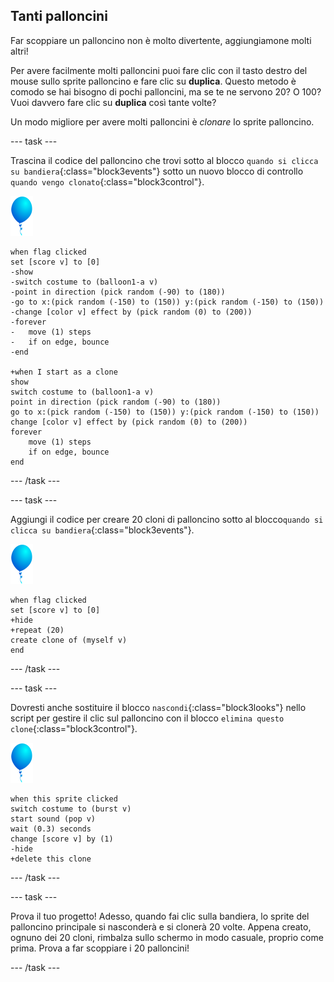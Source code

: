## Tanti palloncini

Far scoppiare un palloncino non è molto divertente, aggiungiamone molti altri!

Per avere facilmente molti palloncini puoi fare clic con il tasto destro del mouse sullo sprite palloncino e fare clic su **duplica**. Questo metodo è comodo se hai bisogno di pochi palloncini, ma se te ne servono 20? O 100? Vuoi davvero fare clic su **duplica** così tante volte?

Un modo migliore per avere molti palloncini è _clonare_ lo sprite palloncino.

--- task ---

Trascina il codice del palloncino che trovi sotto al blocco `quando si clicca su bandiera`{:class="block3events"} sotto un nuovo blocco di controllo `quando vengo clonato`{:class="block3control"}.

![sprite palloncino](images/balloon-sprite.png)

```blocks3
when flag clicked
set [score v] to [0]
-show
-switch costume to (balloon1-a v)
-point in direction (pick random (-90) to (180))
-go to x:(pick random (-150) to (150)) y:(pick random (-150) to (150))
-change [color v] effect by (pick random (0) to (200))
-forever
-   move (1) steps
-   if on edge, bounce
-end

+when I start as a clone
show
switch costume to (balloon1-a v)
point in direction (pick random (-90) to (180))
go to x:(pick random (-150) to (150)) y:(pick random (-150) to (150))
change [color v] effect by (pick random (0) to (200))
forever
    move (1) steps
    if on edge, bounce
end
```

--- /task ---

--- task ---

Aggiungi il codice per creare 20 cloni di palloncino sotto al blocco`quando si clicca su bandiera`{:class="block3events"}.

![sprite palloncino](images/balloon-sprite.png)

```blocks3
when flag clicked
set [score v] to [0]
+hide
+repeat (20)
create clone of (myself v)
end
```

--- /task ---

--- task ---

Dovresti anche sostituire il blocco `nascondi`{:class="block3looks"} nello script per gestire il clic sul palloncino con il blocco `elimina questo clone`{:class="block3control"}.

![sprite palloncino](images/balloon-sprite.png)

```blocks3
when this sprite clicked
switch costume to (burst v)
start sound (pop v)
wait (0.3) seconds
change [score v] by (1)
-hide
+delete this clone
```

--- /task ---


--- task ---

Prova il tuo progetto! Adesso, quando fai clic sulla bandiera, lo sprite del palloncino principale si nasconderà e si clonerà 20 volte. Appena creato, ognuno dei 20 cloni, rimbalza sullo schermo in modo casuale, proprio come prima. Prova a far scoppiare i 20 palloncini!

--- /task ---

